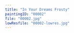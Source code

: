 ```yaml
---
title: "In Your Dreams Frosty"
paintingID: "00002"
file: "00002.jpg"
lowResfile: "00002-lowres.jpg"
---
```


